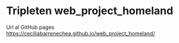 # Tripleten web_project_homeland

Url al GitHub pages https://ceciliabarrenechea.github.io/web_project_homeland/
